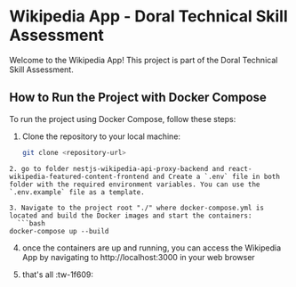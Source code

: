 # Wikipedia App - Doral Technical Skill Assessment

Welcome to the Wikipedia App! This project is part of the Doral Technical Skill Assessment.

## How to Run the Project with Docker Compose

To run the project using Docker Compose, follow these steps:

1. Clone the repository to your local machine:
   ```bash
   git clone <repository-url>
```
2. go to folder nestjs-wikipedia-api-proxy-backend and react-wikipedia-featured-content-frontend and Create a `.env` file in both folder with the required environment variables. You can use the `.env.example` file as a template.

3. Navigate to the project root "./" where docker-compose.yml is located and build the Docker images and start the containers:
  ```bash
docker-compose up --build
   ```
4. once the containers are up and running, you can access the Wikipedia App by navigating to http://localhost:3000 in your web browser

5. that's all :tw-1f609: